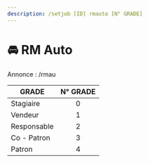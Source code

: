 ```yaml
---
description: /setjob [ID] rmauto [N° GRADE]
---
```


# 🚘 RM Auto

Annonce : /rmau

| GRADE       | N° GRADE |
| ----------- | :------: |
| Stagiaire   |     0    |
| Vendeur     |     1    |
| Responsable |     2    |
| Co - Patron |     3    |
| Patron      |     4    |
